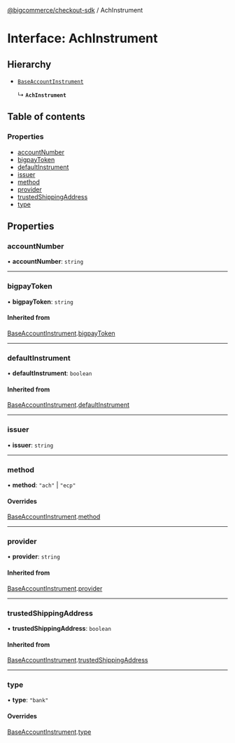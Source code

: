 [@bigcommerce/checkout-sdk](../README.md) / AchInstrument

# Interface: AchInstrument

## Hierarchy

- [`BaseAccountInstrument`](BaseAccountInstrument.md)

  ↳ **`AchInstrument`**

## Table of contents

### Properties

- [accountNumber](AchInstrument.md#accountnumber)
- [bigpayToken](AchInstrument.md#bigpaytoken)
- [defaultInstrument](AchInstrument.md#defaultinstrument)
- [issuer](AchInstrument.md#issuer)
- [method](AchInstrument.md#method)
- [provider](AchInstrument.md#provider)
- [trustedShippingAddress](AchInstrument.md#trustedshippingaddress)
- [type](AchInstrument.md#type)

## Properties

### accountNumber

• **accountNumber**: `string`

___

### bigpayToken

• **bigpayToken**: `string`

#### Inherited from

[BaseAccountInstrument](BaseAccountInstrument.md).[bigpayToken](BaseAccountInstrument.md#bigpaytoken)

___

### defaultInstrument

• **defaultInstrument**: `boolean`

#### Inherited from

[BaseAccountInstrument](BaseAccountInstrument.md).[defaultInstrument](BaseAccountInstrument.md#defaultinstrument)

___

### issuer

• **issuer**: `string`

___

### method

• **method**: ``"ach"`` \| ``"ecp"``

#### Overrides

[BaseAccountInstrument](BaseAccountInstrument.md).[method](BaseAccountInstrument.md#method)

___

### provider

• **provider**: `string`

#### Inherited from

[BaseAccountInstrument](BaseAccountInstrument.md).[provider](BaseAccountInstrument.md#provider)

___

### trustedShippingAddress

• **trustedShippingAddress**: `boolean`

#### Inherited from

[BaseAccountInstrument](BaseAccountInstrument.md).[trustedShippingAddress](BaseAccountInstrument.md#trustedshippingaddress)

___

### type

• **type**: ``"bank"``

#### Overrides

[BaseAccountInstrument](BaseAccountInstrument.md).[type](BaseAccountInstrument.md#type)
